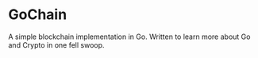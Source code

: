 # GoChain
A simple blockchain implementation in Go. Written to learn more about Go and Crypto in one fell swoop.
